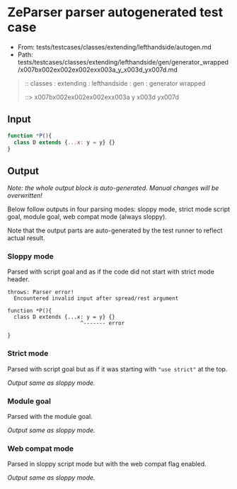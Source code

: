 # ZeParser parser autogenerated test case

- From: tests/testcases/classes/extending/lefthandside/autogen.md
- Path: tests/testcases/classes/extending/lefthandside/gen/generator_wrapped/x007bx002ex002ex002exx003a_y_x003d_yx007d.md

> :: classes : extending : lefthandside : gen : generator wrapped
>
> ::> x007bx002ex002ex002exx003a y x003d yx007d

## Input


`````js
function *P(){
  class D extends {...x: y = y} {}
}
`````

## Output

_Note: the whole output block is auto-generated. Manual changes will be overwritten!_

Below follow outputs in four parsing modes: sloppy mode, strict mode script goal, module goal, web compat mode (always sloppy).

Note that the output parts are auto-generated by the test runner to reflect actual result.

### Sloppy mode

Parsed with script goal and as if the code did not start with strict mode header.

`````
throws: Parser error!
  Encountered invalid input after spread/rest argument

function *P(){
  class D extends {...x: y = y} {}
                       ^------- error

}
`````

### Strict mode

Parsed with script goal but as if it was starting with `"use strict"` at the top.

_Output same as sloppy mode._

### Module goal

Parsed with the module goal.

_Output same as sloppy mode._

### Web compat mode

Parsed in sloppy script mode but with the web compat flag enabled.

_Output same as sloppy mode._
